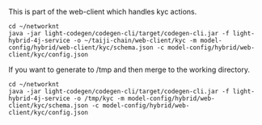 This is part of the web-client which handles kyc actions. 

```
cd ~/networknt
java -jar light-codegen/codegen-cli/target/codegen-cli.jar -f light-hybrid-4j-service -o ~/taiji-chain/web-client/kyc -m model-config/hybrid/web-client/kyc/schema.json -c model-config/hybrid/web-client/kyc/config.json
```

If you want to generate to /tmp and then merge to the working directory. 

```
cd ~/networknt
java -jar light-codegen/codegen-cli/target/codegen-cli.jar -f light-hybrid-4j-service -o /tmp/kyc -m model-config/hybrid/web-client/kyc/schema.json -c model-config/hybrid/web-client/kyc/config.json
```

